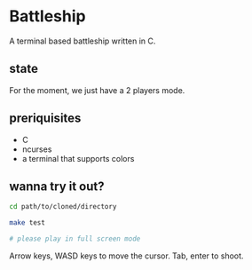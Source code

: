 # Battleship

A terminal based battleship written in C.

## state

For the moment, we just have a 2 players mode.

## preriquisites

- C
- ncurses
- a terminal that supports colors

## wanna try it out?

```bash
cd path/to/cloned/directory

make test

# please play in full screen mode
```

Arrow keys, WASD keys to move the cursor.
Tab, enter to shoot.

